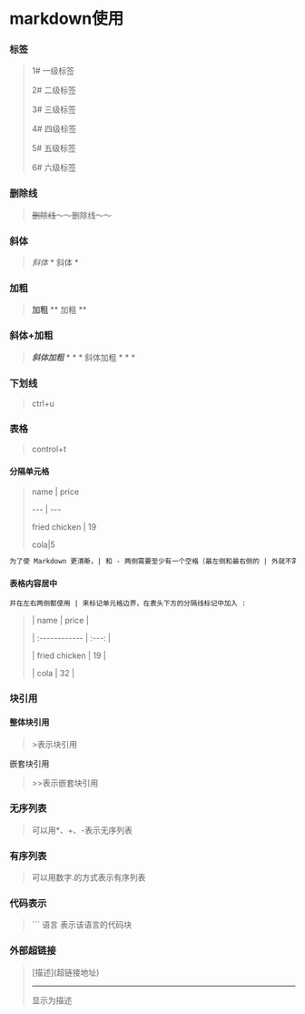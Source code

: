 # markdown使用



### 标签

>1# 一级标签
>
>2# 二级标签
>
>3# 三级标签
>
>4# 四级标签
>
>5# 五级标签
>
>6#  六级标签



### 删除线

> ~~删除线~~～～删除线～～



### 斜体

>*斜体*  * 斜体 *



### 加粗

> **加粗**  ** 加粗 **



### 斜体+加粗

>***斜体加粗***  * * * 斜体加粗 * * *



### 下划线

> ctrl+u



### 表格

>control+t

#### 分隔单元格

> name | price
>
>  --- | --- 
>
> fried chicken | 19
>
>  cola|5

``` markdown
为了使 Markdown 更清晰，| 和 - 两侧需要至少有一个空格（最左侧和最右侧的 | 外就不需要了）。
```



#### 表格内容居中

``` markdown
并在左右两侧都使用 | 来标记单元格边界，在表头下方的分隔线标记中加入 :
```

>|    name       | price |
>
> | :------------ | :---: |
>
> | fried chicken | 19    |
>
> | cola          |  32   |



### 块引用

#### 整体块引用

>\>表示块引用

嵌套块引用

> \>>表示嵌套块引用



### 无序列表

> 可以用\*、\+、\-表示无序列表



### 有序列表

> 可以用数字.的方式表示有序列表



### 代码表示

> \``` 语言  表示该语言的代码块



### 外部超链接

> \[描述](超链接地址) 
>
> ----
>
> 显示为描述





